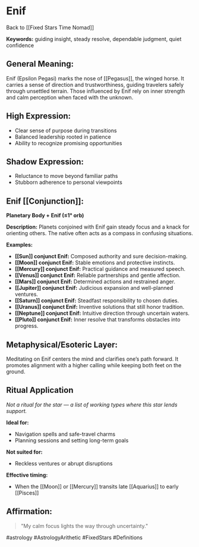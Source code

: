 # Enif

Back to [[Fixed Stars Time Nomad]]

**Keywords:** guiding insight, steady resolve, dependable judgment, quiet confidence

## General Meaning:
Enif (Epsilon Pegasi) marks the nose of [[Pegasus]], the winged horse. It carries a sense of direction and trustworthiness, guiding travelers safely through unsettled terrain. Those influenced by Enif rely on inner strength and calm perception when faced with the unknown.

## High Expression:
- Clear sense of purpose during transitions
- Balanced leadership rooted in patience
- Ability to recognize promising opportunities

## Shadow Expression:
- Reluctance to move beyond familiar paths
- Stubborn adherence to personal viewpoints

## Enif [[Conjunction]]:

**Planetary Body + Enif (≤1° orb)**

**Description:**
Planets conjoined with Enif gain steady focus and a knack for orienting others. The native often acts as a compass in confusing situations.

**Examples:**
- **[[Sun]] conjunct Enif:** Composed authority and sure decision-making.
- **[[Moon]] conjunct Enif:** Stable emotions and protective instincts.
- **[[Mercury]] conjunct Enif:** Practical guidance and measured speech.
- **[[Venus]] conjunct Enif:** Reliable partnerships and gentle affection.
- **[[Mars]] conjunct Enif:** Determined actions and restrained anger.
- **[[Jupiter]] conjunct Enif:** Judicious expansion and well-planned ventures.
- **[[Saturn]] conjunct Enif:** Steadfast responsibility to chosen duties.
- **[[Uranus]] conjunct Enif:** Inventive solutions that still honor tradition.
- **[[Neptune]] conjunct Enif:** Intuitive direction through uncertain waters.
- **[[Pluto]] conjunct Enif:** Inner resolve that transforms obstacles into progress.

## Metaphysical/Esoteric Layer:
Meditating on Enif centers the mind and clarifies one’s path forward. It promotes alignment with a higher calling while keeping both feet on the ground.

## Ritual Application
*Not a ritual for the star — a list of working types where this star lends support.*

**Ideal for:**
- Navigation spells and safe-travel charms
- Planning sessions and setting long-term goals

**Not suited for:**
- Reckless ventures or abrupt disruptions

**Effective timing:**
- When the [[Moon]] or [[Mercury]] transits late [[Aquarius]] to early [[Pisces]]

## Affirmation:

> "My calm focus lights the way through uncertainty."

#astrology #AstrologyArithetic #FixedStars #Definitions
